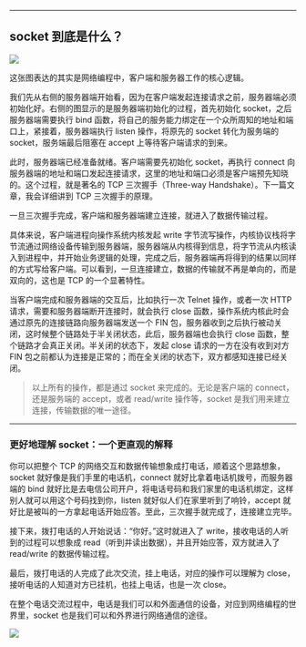 ***

## socket 到底是什么？

![](Picture/socket.webp)


这张图表达的其实是网络编程中，客户端和服务器工作的核心逻辑。

我们先从右侧的服务器端开始看，因为在客户端发起连接请求之前，服务器端必须初始化好。右侧的图显示的是服务器端初始化的过程，首先初始化 socket，之后服务器端需要执行 bind 函数，将自己的服务能力绑定在一个众所周知的地址和端口上，紧接着，服务器端执行 listen 操作，将原先的 socket 转化为服务端的 socket，服务端最后阻塞在 accept 上等待客户端请求的到来。

此时，服务器端已经准备就绪。客户端需要先初始化 socket，再执行 connect 向服务器端的地址和端口发起连接请求，这里的地址和端口必须是客户端预先知晓的。这个过程，就是著名的 TCP 三次握手（Three-way Handshake）。下一篇文章，我会详细讲到 TCP 三次握手的原理。

一旦三次握手完成，客户端和服务器端建立连接，就进入了数据传输过程。

具体来说，客户端进程向操作系统内核发起 write 字节流写操作，内核协议栈将字节流通过网络设备传输到服务器端，服务器端从内核得到信息，将字节流从内核读入到进程中，并开始业务逻辑的处理，完成之后，服务器端再将得到的结果以同样的方式写给客户端。可以看到，一旦连接建立，数据的传输就不再是单向的，而是双向的，这也是 TCP 的一个显著特性。

当客户端完成和服务器端的交互后，比如执行一次 Telnet 操作，或者一次 HTTP 请求，需要和服务器端断开连接时，就会执行 close 函数，操作系统内核此时会通过原先的连接链路向服务器端发送一个 FIN 包，服务器收到之后执行被动关闭，这时候整个链路处于半关闭状态，此后，服务器端也会执行 close 函数，整个链路才会真正关闭。半关闭的状态下，发起 close 请求的一方在没有收到对方 FIN 包之前都认为连接是正常的；而在全关闭的状态下，双方都感知连接已经关闭。

>以上所有的操作，都是通过 socket 来完成的。无论是客户端的 connect，还是服务端的 accept，或者 read/write 操作等，socket 是我们用来建立连接，传输数据的唯一途径。



***

### 更好地理解 socket：一个更直观的解释

你可以把整个 TCP 的网络交互和数据传输想象成打电话，顺着这个思路想象，socket 就好像是我们手里的电话机，connect 就好比拿着电话机拨号，而服务器端的 bind 就好比是去电信公司开户，将电话号码和我们家里的电话机绑定，这样别人就可以用这个号码找到你，listen 就好似人们在家里听到了响铃，accept 就好比是被叫的一方拿起电话开始应答。至此，三次握手就完成了，连接建立完毕。

接下来，拨打电话的人开始说话：“你好。”这时就进入了 write，接收电话的人听到的过程可以想象成 read（听到并读出数据），并且开始应答，双方就进入了 read/write 的数据传输过程。

最后，拨打电话的人完成了此次交流，挂上电话，对应的操作可以理解为 close，接听电话的人知道对方已挂机，也挂上电话，也是一次 close。

在整个电话交流过程中，电话是我们可以和外面通信的设备，对应到网络编程的世界里，socket 也是我们可以和外界进行网络通信的途径。




![](Picture/Pasted%20image%2020250213215208.png)